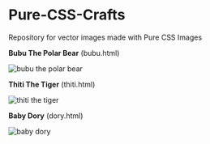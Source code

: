 # Pure-CSS-Crafts
Repository for vector images made with Pure CSS Images

**Bubu The Polar Bear** (bubu.html)

![bubu the polar bear](http://i.imgur.com/aAj4u7m.png)

**Thiti The Tiger** (thiti.html)

![thiti the tiger](http://i.imgur.com/nhzzzUm.png)

**Baby Dory** (dory.html)

![baby dory](http://i.imgur.com/4fAROLh.png)